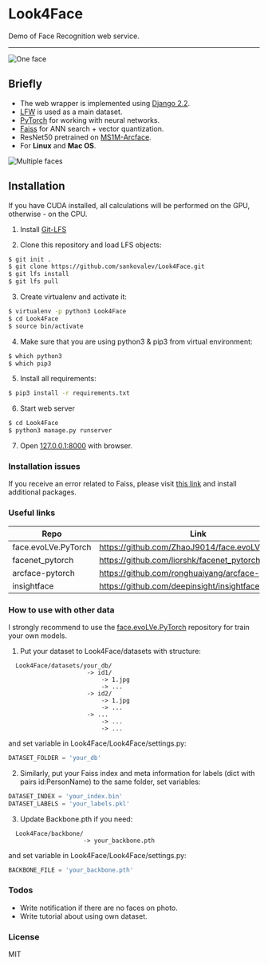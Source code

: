# Look4Face
Demo of Face Recognition web service.

---
![One face](https://github.com/sankovalev/Look4Face/blob/master/Look4Face/media/examples/Example1.gif)

## Briefly
- The web wrapper is implemented using [Django 2.2](https://docs.djangoproject.com/en/2.2/releases/2.2/).
- [LFW](http://vis-www.cs.umass.edu/lfw/) is used as a main dataset.
- [PyTorch](https://pytorch.org/) for working with neural networks.
- [Faiss](https://github.com/facebookresearch/faiss) for ANN search + vector quantization.
- ResNet50 pretrained on [MS1M-Arcface](https://github.com/deepinsight/insightface#train).
- For **Linux** and **Mac OS**.

![Multiple faces](https://github.com/sankovalev/Look4Face/blob/master/Look4Face/media/examples/Example2.gif)

## Installation
If you have CUDA installed, all calculations will be performed on the GPU, otherwise - on the CPU.

1. Install [Git-LFS](https://git-lfs.github.com/)

2. Clone this repository and load LFS objects:
```sh
$ git init .
$ git clone https://github.com/sankovalev/Look4Face.git
$ git lfs install
$ git lfs pull
```

3. Create virtualenv and activate it:
```sh
$ virtualenv -p python3 Look4Face
$ cd Look4Face
$ source bin/activate
```

4. Make sure that you are using python3 & pip3 from virtual environment:
```sh
$ which python3
$ which pip3
```

5. Install all requirements:
```sh
$ pip3 install -r requirements.txt
```

6. Start web server
```sh
$ cd Look4Face
$ python3 manage.py runserver
```
7. Open [127.0.0.1:8000](http://127.0.0.1:8000) with browser.

### Installation issues
If you receive an error related to Faiss, please visit [this link](https://github.com/onfido/faiss_prebuilt) and install additional packages.

### Useful links 
| Repo | Link |
| ------ | ------ |
| face.evoLVe.PyTorch | https://github.com/ZhaoJ9014/face.evoLVe.PyTorch |
| facenet_pytorch | https://github.com/liorshk/facenet_pytorch |
| arcface-pytorch | https://github.com/ronghuaiyang/arcface-pytorch |
| insightface | https://github.com/deepinsight/insightface |

### How to use with other data
I strongly recommend to use the [face.evoLVe.PyTorch](https://github.com/ZhaoJ9014/face.evoLVe.PyTorch) repository for train your own models.
1. Put your dataset to Look4Face/datasets with structure:
```
  Look4Face/datasets/your_db/
                      -> id1/
                          -> 1.jpg
                          -> ...
                      -> id2/
                          -> 1.jpg
                          -> ...
                      -> ...
                          -> ...
                          -> ...
  ```
and set variable in Look4Face/Look4Face/settings.py:
```python
DATASET_FOLDER = 'your_db'
```
2. Similarly, put your Faiss index and meta information for labels (dict with pairs id:PersonName) to the same folder, set variables:
```python
DATASET_INDEX = 'your_index.bin'
DATASET_LABELS = 'your_labels.pkl'
```
3. Update Backbone.pth if you need:
```
  Look4Face/backbone/
                     -> your_backbone.pth
  ```
and set variable in Look4Face/Look4Face/settings.py:
```python
BACKBONE_FILE = 'your_backbone.pth'
```

### Todos

 - Write notification if there are no faces on photo.
 - Write tutorial about using own dataset.

### License
MIT

[//]: # (These are reference links used in the body of this note and get stripped out when the markdown processor does its job. There is no need to format nicely because it shouldn't be seen. Thanks SO - http://stackoverflow.com/questions/4823468/store-comments-in-markdown-syntax)
   [L4F]: <https://github.com/sankovalev/Look4Facer>
